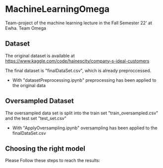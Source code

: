 # MachineLearningOmega
Team-project of the machine learning lecture in the Fall Semester 22' at Ewha. Team Omega 

## Dataset
The original dataset is available at https://www.kaggle.com/code/hainescity/company-s-ideal-customers


The final dataset is "finalDataSet.csv", which is already preproccessed.
- With "datasetPreprocessing.ipynb" preprocessing has been applied to the original data

## Oversampled Dataset
The oversampled data set is split into the train set "train_oversampled.csv" and the test set "test_set.csv"
- With "ApplyOversampling.ipynb" oversampling has been applied to the finalDataSet.csv

## Choosing the right model
Please Follow these steps to reach the results:
